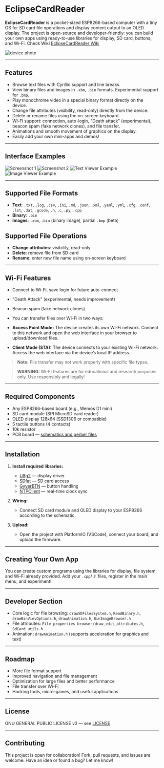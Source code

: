 # EclipseCardReader

**EclipseCardReader** is a pocket-sized ESP8266-based computer with a tiny OS for SD card file operations and display content output to an OLED display. The project is open-source and developer-friendly: you can build your own apps using ready-to-use libraries for display, SD card, buttons, and Wi-Fi.
Check Wiki [EclipseCardReader Wiki](https://github.com/qqeOSAS/EclipseCardReader/wiki)

![device photo](https://github.com/user-attachments/assets/b83e6f41-9c5b-4898-8949-2413b774c677)

---

## Features

- Browse text files with Cyrillic support and line breaks.
- View binary files and images in `.xbm`, `.bin` formats. Experimental support for `.bmp`.
- Play monochrome video in a special binary format directly on the device.
- Change file attributes (visibility, read-only) directly from the device.
- Delete or rename files using the on-screen keyboard.
- Wi-Fi support: connection, auto-login, "Death attack" (experimental), beacon spam (fake network clones), and file transfer.
- Animations and smooth movement of graphics on the display.
- Easily add your own mini-apps and demos!

---

## Interface Examples

![Screenshot 1](https://github.com/user-attachments/assets/e18a5ed0-fe7d-48be-8c45-bbc47d4c5efe)
![Screenshot 2](https://github.com/user-attachments/assets/8308cdc7-9933-41d2-854c-d72074957494)
![Text Viewer Example](https://github.com/user-attachments/assets/a48163cb-db07-4bc4-89e2-75223d3d0ab2)
![Image Viewer Example](https://github.com/user-attachments/assets/08d6afa6-c2d9-4acf-96dd-6ab32423abb7)

---

## Supported File Formats

- **Text**: `.txt`, `.log`, `.csv`, `.ini`, `.md`, `.json`, `.xml`, `.yaml`, `.yml`, `.cfg`, `.conf`, `.lst`, `.dat`, `.gcode`, `.h`, `.c`, `.py`, `.cpp`
- **Binary**: `.bin`
- **Images**: `.xbm`, `.bin` (binary image), partial `.bmp` (beta)

## Supported File Operations

- **Change attributes**: visibility, read-only
- **Delete**: remove file from SD card
- **Rename**: enter new file name using on-screen keyboard

---

## Wi-Fi Features

- Connect to Wi-Fi, save login for future auto-connect
- "Death Attack" (experimental, needs improvement)
- Beacon spam (fake network clones)
- You can transfer files over Wi-Fi in two ways:

- **Access Point Mode:** The device creates its own Wi-Fi network. Connect to this network and open the web interface in your browser to upload/download files.
- **Client Mode (STA):** The device connects to your existing Wi-Fi network. Access the web interface via the device’s local IP address.

> **Note:** File transfer may not work properly with specific file types.

> **WARNING:** Wi-Fi features are for educational and research purposes only. Use responsibly and legally!

---

## Required Components

- Any ESP8266-based board (e.g., Wemos D1 mini)
- SD card module (SPI MicroSD card reader)
- OLED display 128x64 (SSD1306 or compatible)
- 5 tactile buttons (4 contacts)
- 10k resistor
- PCB board — [schematics and gerber files](Shematic%20&&%20gerber%20files/)

---

## Installation

1. **Install required libraries:**
   - [U8g2](https://github.com/olikraus/u8g2/wiki) — display driver
   - [SDfat](https://github.com/greiman/SdFat) — SD card access
   - [GyverBTN](https://github.com/GyverLibs/GyverButton?tab=readme-ov-file#install) — button handling
   - [NTPClient](https://github.com/arduino-libraries/NTPClient) — real-time clock sync

2. **Wiring:**
   - Connect SD card module and OLED display to your ESP8266 according to the schematic.

3. **Upload:**
   - Open the project with PlatformIO (VSCode), connect your board, and upload the firmware.

---

## Creating Your Own App

You can create custom programs using the libraries for display, file system, and Wi-Fi already provided. Add your `.cpp`/`.h` files, register in the main menu, and experiment!

---

## Developer Section

- Core logic for file browsing: `drawSDFilesSystem.h`, `ReadBinary.h`, `drawBinVievOptions.h`, `drawAnimation.h`, `BinImageBrowser.h`
- File attributes: `File properties browser/draw_edit_attributes.h`, `SdCard_utils.h`
- Animation: `drawAnimation.h` (supports acceleration for graphics and text)

---

## Roadmap

- More file format support
- Improved navigation and file management
- Optimization for large files and better performance
- File transfer over Wi-Fi
- Hacking tools, micro-games, and useful applications

---

## License

GNU GENERAL PUBLIC LICENSE v3 — see [LICENSE](LICENSE)

---

## Contributing

This project is open for collaboration! Fork, pull requests, and issues are welcome. Have an idea or found a bug? Let me know!
